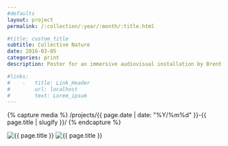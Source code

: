 ```yaml
---
#defaults
layout: project
permalink: /:collection/:year/:month/:title.html

#title: custom_title
subtitle: Collective Nature
date: 2016-03-05
categories: print
description: Poster for an immersive audiovisual installation by Brent Javier. "Collective Nature" explores ideas related to collective memories connecting humans with nature, including our intrinsically strong relationship towards the inorganic matter (e.g. hard drives and digital storage) which has become our memory’s gatekeeper.

#links:
#    -   title: Link_Header
#        url: localhost
#        text: Lorem_ipsum
---
```


<!-- set project media path -->
{% capture media %}
    /projects/{{ page.date | date: "%Y/%m%d" }}-{{ page.title | slugify }}/
{% endcapture %}
<!-- end -->

<!-- media -->
<img class="span8" src="{{media|strip}}collective-nature-poster.jpg" alt="{{ page.title }}">
<img class="span8" src="{{media|strip}}collective-nature-detail.jpg" alt="{{ page.title }}">
